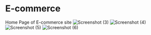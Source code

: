 # E-commerce
Home Page of E-commerce site
![Screenshot (3)](https://github.com/Vansh3140/E-commerce/assets/95650499/c64f0bd1-7ab6-41d6-aa73-330759c4b55c)
![Screenshot (4)](https://github.com/Vansh3140/E-commerce/assets/95650499/e02babc9-2231-4e8e-bed0-138907d10069)
![Screenshot (5)](https://github.com/Vansh3140/E-commerce/assets/95650499/c261567d-68e3-4165-825f-3a8d43f671df)
![Screenshot (6)](https://github.com/Vansh3140/E-commerce/assets/95650499/b0ce6ba8-7576-4b83-8eb1-2aca027f5d73)
